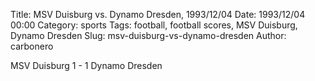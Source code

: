 Title: MSV Duisburg vs. Dynamo Dresden, 1993/12/04
Date: 1993/12/04 00:00
Category: sports
Tags: football, football scores, MSV Duisburg, Dynamo Dresden
Slug: msv-duisburg-vs-dynamo-dresden
Author: carbonero


MSV Duisburg 1 - 1 Dynamo Dresden
